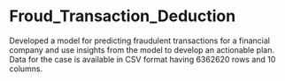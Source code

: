 # Froud_Transaction_Deduction
Developed a model for predicting fraudulent transactions for a financial company and use insights from the model to develop an actionable plan. Data for the case is available in CSV format having 6362620 rows and 10 columns.
